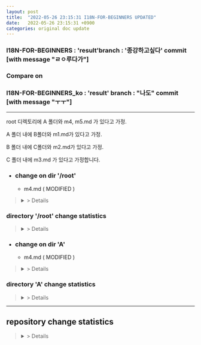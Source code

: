 ```yaml
---
layout: post
title:  "2022-05-26 23:15:31 I18N-FOR-BEGINNERS UPDATED"
date:   2022-05-26 23:15:31 +0900
categories: original doc update
---
```


### I18N-FOR-BEGINNERS : 'result'branch : '종강하고싶다' commit [with message "ㄹㅇ루다가"]
### Compare on 
### I18N-FOR-BEGINNERS_ko : 'result' branch : "나도" commit [with message "ㅜㅜ"]
---

root 디렉토리에 A 폴더와 m4, m5.md 가 있다고 가정.

A 폴더 내에 B폴더와 m1.md가 있다고 가정.

B 폴더 내에 C폴더와 m2.md가 있다고 가정.

C 폴더 내에 m3.md 가 있다고 가정합니다.


* ### change on dir '/root'

  - m4.md ( MODIFIED )
><details> <summary> > Details </summary> <div markdown="1">
>
>committed change on /m4.md
>
><span style="color:#808080">| line 12 - </span>
>  
><span style="color:#008000">| line 12 This sentence added </span>
>  
>
>| line 15 Thie sentence will be modified
>  
>| line 15 Hello world!
>
>---
>as total, 30 words added. 12 words deleted. 
>
>m3.md in 'I18N-FOR-BEGINNERS' repo ( updated ) has 300 word.
>  
>m3.md in 'I18N-FOR-BEGINNERS_ko' repo ( had been updated on 2022-05-20 ) has 290 word.
>  
>Approximately 10 words need to be translated added.
>  
>##### Added words( need te be translated ) rate 96.5% ( 290 / 300 words )
>
></div>
></details>

### directory '/root' change statistics
><details> <summary> > Details 
></summary> <div markdown="1"
>
>### With directory '/root'
>  
>  
>/m4.md : 30 words added. 30 words deleted. 
>
>( 대충 리스트 업 )
>
>/m444.md : 30 words added. 29 words deleted. 
>
>---
>as total, 150 words added. 100 words deleted.
>
>/root in 'I18N-FOR-BEGINNERS' reop ( updated ) has 6000 word.
>  
>/root in 'I18N-FOR-BEGINNERS_ko' repo ( had been updated on 2022-05-20 ) has 5900 word.
>  
>Approximately 100 words need to be translated added.
>  
>##### Added words(need te be translated) rate 98.5% ( 5900 / 6000 words )
></div>
></details>




* ### change on dir 'A'

  - m4.md ( MODIFIED )
><details> <summary> > Details </summary> <div markdown="1">
>
>committed change on /sampel/docs/A/m3.md
>
><span style="color:#808080">| line 12 - </span>
>  
><span style="color:#008000">| line 12 This sentence2 added </span>
>  
>
>| line 15 Thie sentence2 will be modified
>  
>| line 15 Hello world!
>  
>---
>######as total, 30 words added. 12 words deleted. 
>
>######m3.md in 'I18N-FOR-BEGINNERS' repo ( updated ) has 3000 word.
>  
>######m3.md in 'I18N-FOR-BEGINNERS_ko' repo ( had been updated on 2022-05-20 ) has 2900 word.
>  
>######Approximately 100 words need to be translated added.
>  
>##### Added words(need te be translated) rate 96.5% ( 2900 / 3000 words )
>
></div>
></details>

### directory 'A' change statistics
><details> <summary> > Details 
></summary> <div markdown="1"
>
>### With directory 'A'
>  
>/A/m1.md : 30 words added. 30 words deleted. 
>  
>/A/B/m2.md : 30 words added. 29 words deleted. 
>  
>/A/B/C/m3.md : 30 words added. 28 words deleted.
>
>---
>as total, 150 words added. 100 words deleted.
>
>/A in 'I18N-FOR-BEGINNERS' repo (updated ) has 6000 word.
>  
>/A in 'I18N-FOR-BEGINNERS_ko' repo ( had been updated on 2022-05-20 ) has 5900 word.
>  
>Approximately 100 words need to be translated added.
>  
>##### Added words(need te be translated) rate 98.5% ( 5900 / 6000 words )
></div>
></details>


---
## repository change statistics
><details> <summary> > Details 
></summary> <div markdown="1"
>
>### With repo 'I18N-FOR-BEGINNERS'
>  
>'..' dir : 30 words added. 30 words deleted. 
>  
>'A' dir : 30 words added. 29 words deleted. 
>  
>'B' dir : 30 words added. 28 words deleted.
>
>'C' dir : 40 words added. 20 words deleted.
>
>---
>as total, 3000 words added. 1200 words deleted.
>
>'main' branch on 'I18N' repo ( updated ) has 90000 words.
>
>'main' branch on 'I18N-FOR-BEGINNERS' repo ( had been updated on 2022-05-20 ) has 89000 words.
>  
>Approximately 9000 words need to be translated added.
>  
>##### Added words(need te be translated) rate 98.5% ( 89000 / 90000 words )
></div>
></details>
